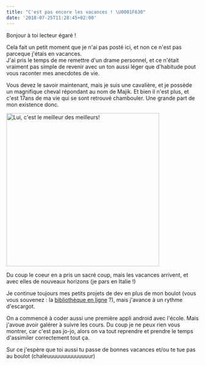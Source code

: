 ```yaml
---
title: "C'est pas encore les vacances ! \U0001F630"
date: '2018-07-25T11:28:45+02:00'
---
```

Bonjour à toi lecteur égaré !

Cela fait un petit moment que je n'ai pas posté ici, et non ce n'est pas parceque j'étais en vacances.\
J'ai pris le temps de me remettre d'un drame personnel, et ce n'était vraiment pas simple de revenir avec un ton aussi léger que d'habitude pout vous raconter mes anecdotes de vie.

Vous devez le savoir maintenant, mais je suis une cavalière, et je possède un magnifique cheval répondant au nom de Majik. Et bien il n'est plus, et c'est 17ans de ma vie qui se sont retrouvé chambouler. Une grande part de mon existence donc.

<img src="blob:http://superalex.me/ff6b62ee-7c9e-4efd-909e-2f99a47a70a4" width="400px" alt="Lui, c'est le meilleur des meilleurs!">

Du coup le coeur en a pris un sacré coup, mais les vacances arrivent, et avec elles de nouveaux horizons (je pars en Italie !)

Je continue toujours mes petits projets de dev en plus de mon boulot (vous vous souvenez : la [bibliothèque en ligne](http://superalex.me/post/projet-node-js-final-part/) ?), mais j'avance à un rythme d'escargot.

On a commencé à coder aussi une première appli android avec l'école. Mais j'avoue avoir galérer à suivre les cours. Du coup je ne peux rien vous montrer, car c'est pas jo-jo, alors on va tout reprendre et prendre le temps d'assimiler correctement tout ça.

Sur ce j'espère que toi aussi tu passe de bonnes vacances et/ou te tue pas au boulot (chaleuuuuuuuuuuuuuur)
